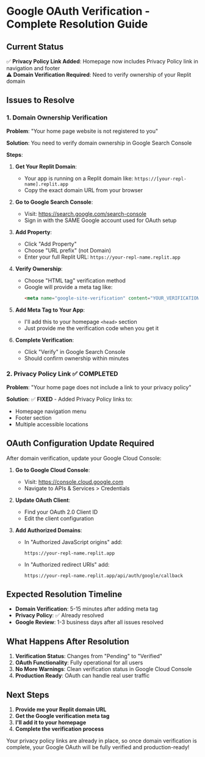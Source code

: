 # Google OAuth Verification - Complete Resolution Guide

## Current Status
✅ **Privacy Policy Link Added**: Homepage now includes Privacy Policy link in navigation and footer  
⚠️ **Domain Verification Required**: Need to verify ownership of your Replit domain

## Issues to Resolve

### 1. Domain Ownership Verification

**Problem**: "Your home page website is not registered to you"

**Solution**: You need to verify domain ownership in Google Search Console

**Steps**:

1. **Get Your Replit Domain**:
   - Your app is running on a Replit domain like: `https://[your-repl-name].replit.app`
   - Copy the exact domain URL from your browser

2. **Go to Google Search Console**:
   - Visit: https://search.google.com/search-console
   - Sign in with the SAME Google account used for OAuth setup

3. **Add Property**:
   - Click "Add Property" 
   - Choose "URL prefix" (not Domain)
   - Enter your full Replit URL: `https://your-repl-name.replit.app`

4. **Verify Ownership**:
   - Choose "HTML tag" verification method
   - Google will provide a meta tag like:
     ```html
     <meta name="google-site-verification" content="YOUR_VERIFICATION_CODE" />
     ```

5. **Add Meta Tag to Your App**:
   - I'll add this to your homepage `<head>` section
   - Just provide me the verification code when you get it

6. **Complete Verification**:
   - Click "Verify" in Google Search Console
   - Should confirm ownership within minutes

### 2. Privacy Policy Link ✅ COMPLETED

**Problem**: "Your home page does not include a link to your privacy policy"

**Solution**: ✅ **FIXED** - Added Privacy Policy links to:
- Homepage navigation menu
- Footer section  
- Multiple accessible locations

## OAuth Configuration Update Required

After domain verification, update your Google Cloud Console:

1. **Go to Google Cloud Console**:
   - Visit: https://console.cloud.google.com
   - Navigate to APIs & Services > Credentials

2. **Update OAuth Client**:
   - Find your OAuth 2.0 Client ID
   - Edit the client configuration

3. **Add Authorized Domains**:
   - In "Authorized JavaScript origins" add:
     ```
     https://your-repl-name.replit.app
     ```
   - In "Authorized redirect URIs" add:
     ```
     https://your-repl-name.replit.app/api/auth/google/callback
     ```

## Expected Resolution Timeline

- **Domain Verification**: 5-15 minutes after adding meta tag
- **Privacy Policy**: ✅ Already resolved
- **Google Review**: 1-3 business days after all issues resolved

## What Happens After Resolution

1. **Verification Status**: Changes from "Pending" to "Verified"
2. **OAuth Functionality**: Fully operational for all users
3. **No More Warnings**: Clean verification status in Google Cloud Console
4. **Production Ready**: OAuth can handle real user traffic

## Next Steps

1. **Provide me your Replit domain URL**
2. **Get the Google verification meta tag**
3. **I'll add it to your homepage**
4. **Complete the verification process**

Your privacy policy links are already in place, so once domain verification is complete, your Google OAuth will be fully verified and production-ready!